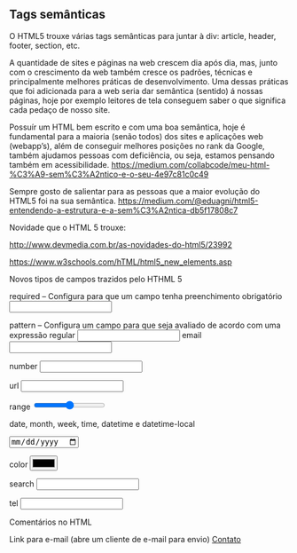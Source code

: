 ## Tags semânticas 
O HTML5 trouxe várias tags semânticas para juntar à div: article, header, footer, section, etc. 

A quantidade de sites e páginas na web crescem dia após dia, mas, junto com o crescimento da web também cresce os padrões, técnicas e principalmente melhores práticas de desenvolvimento. Uma dessas práticas que foi adicionada para a web seria dar semântica (sentido) á nossas páginas, hoje por exemplo leitores de tela conseguem saber o que significa cada pedaço de nosso site.

Possuír um HTML bem escrito e com uma boa semântica, hoje é fundamental para a maioria (senão todos) dos sites e aplicações web (webapp’s), além de conseguir melhores posições no rank da Google, também ajudamos pessoas com deficiência, ou seja, estamos pensando também em acessibilidade.
https://medium.com/collabcode/meu-html-%C3%A9-sem%C3%A2ntico-e-o-seu-4e97c81c0c49 

Sempre gosto de salientar para as pessoas que a maior evolução do HTML5 foi na sua semântica.
https://medium.com/@eduagni/html5-entendendo-a-estrutura-e-a-sem%C3%A2ntica-db5f17808c7

Novidade que o HTML 5 trouxe:

http://www.devmedia.com.br/as-novidades-do-html5/23992 

https://www.w3schools.com/hTML/html5_new_elements.asp 

Novos tipos de campos trazidos pelo HTHML 5

required – Configura para que um campo tenha preenchimento obrigatório
<input type="text" name="nome" required>

pattern – Configura um campo para que seja avaliado de acordo com uma expressão regular
<input type="text" pattern="^@\w{2,}" name="usuario_twitter">
email
<input type="email" name="email">

number
<input type="number" max="100" step="5">

url
<input type="url" name="endereco">

range
<input type="range" name="volume">

date, month, week, time, datetime e datetime-local

<input type="date" name="validade">

color
<input type="color" name="cor_olhos">

search
<input type="search" results="10">

tel
<input type="tel" name="telefone">

Comentários no HTML

<!-- Comentários para uma ou mais linhas, que termina com -->

Link para e-mail (abre um cliente de e-mail para envio)
<a href="mailto:ribafs@gmail.com?Subject='E-mail de teste'">Contato</a>	
